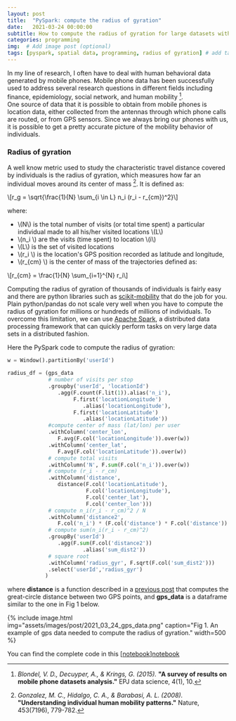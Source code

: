 ```yaml
---
layout: post
title:  "PySpark: compute the radius of gyration"
date:   2021-03-24 00:00:00
subtitle: How to compute the radius of gyration for large datasets with PySpark.
categories: programming
img:  # Add image post (optional)
tags: [pyspark, spatial data, programming, radius of gyration] # add tag
---
```


In my line of research, I often have to deal with human behavioral data generated by mobile phones. Mobile phone data has been successfully used to address several research questions in different fields including finance, epidemiology, social network, and human mobility [^1].   
One source of data that it is possible to obtain from mobile phones is location data, either collected from the antennas through which phone calls are routed, or from GPS sensors. Since we always bring our phones with us, it is possible to get a pretty accurate picture of the mobility behavior of individuals.

### Radius of gyration
A well know metric used to study the characteristic travel distance covered by individuals is the radius of gyration, which measures how far an individual moves around its center of mass [^2]. It is defined as:

\\[r_g = \sqrt{\frac{1}{N} \sum_{i \in L} n_i (r_i - r_{cm})^2}\\]

where: 
* \\(N\\) is the total number of visits (or total time spent) a particular individual made to all his/her visited locations \\(L\\)
* \\(n_i \\) are the visits (time spent) to location \\(i\\)
* \\(L\\) is the set of visited locations
* \\(r_i \\) is the location's GPS position recorded as latitude and longitude,
* \\(r_{cm} \\) is the center of mass of the trajectories defined as:

\\[r_{cm} = \frac{1}{N} \sum_{i=1}^{N} r_i\\]


Computing the radius of gyration of thousands of individuals is fairly easy and there are python libraries such as [scikit-mobility][scikit-mobility] that do the job for you. Plain python/pandas do not scale very well when you have to compute the radius of gyration for millions or hundreds of millions of individuals. To overcome this limitation, we can use [Apache Spark][spark], a distributed data processing framework that can quickly perform tasks on very large data sets in a distributed fashion.

Here the PySpark code to compute the radius of gyration:

```python
w = Window().partitionBy('userId')

radius_df = (gps_data
             # number of visits per stop
             .groupby('userId', 'locationId')
             	.agg(F.count(F.lit(1)).alias('n_i'), 
             		 F.first('locationLongitude')
             		 	.alias('locationLongitude'),
             		 F.first('locationLatitude')
             		 	.alias('locationLatitude'))
             #compute center of mass (lat/lon) per user
             .withColumn('center_lon', 
             	F.avg(F.col('locationLongitude')).over(w))
             .withColumn('center_lat', 
             	F.avg(F.col('locationLatitude')).over(w))
             # compute total visits
             .withColumn('N', F.sum(F.col('n_i')).over(w))    
             # compute (r_i - r_cm)
             .withColumn('distance', 
             	distance(F.col('locationLatitude'), 
             			 F.col('locationLongitude'), 
             			 F.col('center_lat'), 
             			 F.col('center_lon')))
             # compute n_i(r_i - r_cm)^2 / N
             .withColumn('distance2', 
             	F.col('n_i') * (F.col('distance') * F.col('distance')) / F.col('N'))
             # compute sum(n_i(r_i - r_cm)^2)
             .groupBy('userId')
             	.agg(F.sum(F.col('distance2'))
             			.alias('sum_dist2'))
             # square root
             .withColumn('radius_gyr', F.sqrt(F.col('sum_dist2')))
             .select('userId','radius_gyr')
            )
```
where **distance** is a function described in a [previous post][distance_post] that computes the great-circle distance between two GPS points, and **gps_data** is a dataframe similar to the one in Fig 1 below.


{% include image.html
   img="assets/images/post/2021_03_24_gps_data.png"
   caption="Fig 1. An example of gps data needed to compute the radius of gyration."
   width=500
%}

You can find the complete code in this [[notebook]][notebook]

[scikit-mobility]: https://github.com/scikit-mobility/scikit-mobility
[spark]: https://spark.apache.org/
[distance_post]: https://scentellegher.github.io/programming/2021/03/23/great-circle-distance-pyspark.html
[notebook]: https://github.com/scentellegher/code_snippets/blob/master/radius_of_gyration/radius_of_gyration.ipynb



[^1]: *Blondel, V. D., Decuyper, A., & Krings, G. (2015).* **"A survey of results on mobile phone datasets analysis."** EPJ data science, 4(1), 10.

[^2]: *Gonzalez, M. C., Hidalgo, C. A., & Barabasi, A. L. (2008).* **"Understanding individual human mobility patterns."** Nature, 453(7196), 779-782.